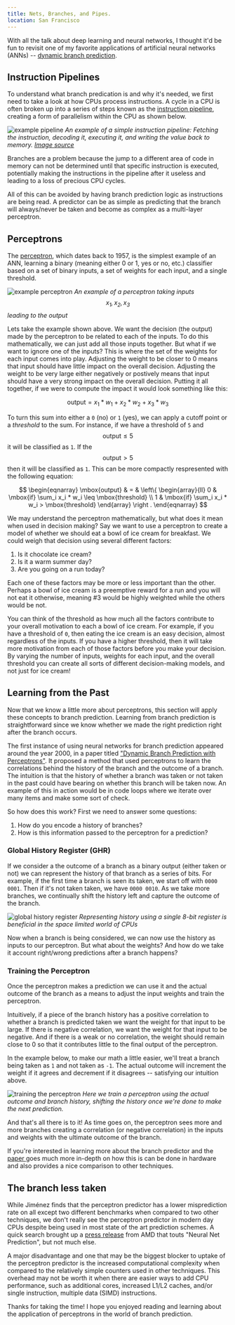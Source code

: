 ```yaml
---
title: Nets, Branches, and Pipes.
location: San Francisco
---
```


With all the talk about deep learning and neural networks, I thought it'd be
fun to revisit one of my favorite applications of artificial neural networks
(ANNs) -- [dynamic branch prediction][bp].


## Instruction Pipelines

To understand what branch predication is and why it's needed, we first need to
take a look at how CPUs process instructions. A cycle in a CPU is often broken
up into a series of steps known as the [instruction pipeline][pipeline-href],
creating a form of parallelism within the CPU as shown below.

![example pipeline][pipeline]
*An example of a simple instruction pipeline: Fetching the instruction,
decoding it, executing it, and writing the value back to memory. [Image source
][pipeline-href]*

Branches are a problem because the jump to a different area of code in memory
can not be determined until that specific instruction is executed, potentially
making the instructions in the pipeline after it useless and leading to a loss
of precious CPU cycles.

All of this can be avoided by having branch prediction logic as instructions
are being read. A predictor can be as simple as predicting that the branch will
always/never be taken and become as complex as a multi-layer perceptron.


## Perceptrons

The [perceptron][pc], which dates back to 1957, is the simplest example of an
ANN, learning a binary (meaning either 0 or 1, yes or no, etc.) classifier
based on a set of binary inputs, a set of weights for each input, and a single
threshold.

![example perceptron][perceptron]
*An example of a perceptron taking inputs $$x_1, x_2, x_3$$ leading to the
output*

Lets take the example shown above. We want the decision (the output) made by
the perceptron to be related to each of the inputs. To do this mathematically,
we can just add all those inputs together. But what if we want to ignore one of
the inputs? This is where the set of the weights for each input comes into
play. Adjusting the weight to be closer to 0 means that input should have
little impact on the overall decision. Adjusting the weight to be very large
either negatively or postively means that input should have a very strong
impact on the overall decision. Putting it all together, if we were to compute
the impact it would look something like this:

$$ \mbox{output} = x_1 * w_1 + x_2 * w_2 + x_3 * w_3 $$

To turn this sum into either a `0` (no) or `1` (yes), we can apply a cutoff
point or a _threshold_ to the sum. For instance, if we have a threshold of `5`
and $$\mbox{output} \leq 5$$ it will be classified as `1`. If the
$$\mbox{output} \gt 5$$ then it will be classified as `1`. This can be more
compactly respresented with the following equation:

$$
\begin{eqnarray}
    \mbox{output} & = & \left\{
    \begin{array}{ll}
        0 & \mbox{if} \sum_i x_i * w_i  \leq \mbox{threshold} \\
        1 & \mbox{if} \sum_i x_i * w_i > \mbox{threshold}
    \end{array} 
    \right .
\end{eqnarray}
$$

We may understand the perceptron mathematically, but what does it mean when
used in decision making? Say we want to use a perceptron to create a model of
whether we should eat a bowl of ice cream for breakfast. We could weigh that
decision using several different factors:

1. Is it chocolate ice cream?
2. Is it a warm summer day?
3. Are you going on a run today?

Each one of these factors may be more or less important than the other. Perhaps
a bowl of ice cream is a preemptive reward for a run and you will not eat it
otherwise, meaning #3 would be highly weighted while the others would be not.

You can think of the threshold as how much all the factors contribute to your
overall motivation to each a bowl of ice cream. For example, if you have a
threshold of `0`, then eating the ice cream is an easy decision, almost
regardless of the inputs. If you have a higher threshold, then it will take
more motivation from each of those factors before you make your decision. By
varying the number of inputs, weights for each input, and the overall threshold
you can create all sorts of different decision-making models, and not just for
ice cream!


## Learning from the Past

Now that we know a little more about perceptrons, this section will apply these
concepts to branch prediction. Learning from branch prediction is
straightforward since we know whether we made the right prediction right after
the branch occurs.

The first instance of using neural networks for branch prediction appeared
around the year 2000, in a paper titled ["Dynamic Branch Prediction with
Perceptrons"][bp-paper]. It proposed a method that used perceptrons to learn
the correlations behind the history of the branch and the outcome of a branch.
The intuition is that the history of whether a branch was taken or not taken in
the past could have bearing on whether this branch will be taken now. An
example of this in action would be in code loops where we iterate over many
items and make some sort of check.

So how does this work? First we need to answer some questions:

1. How do you encode a history of branches?
2. How is this information passed to the perceptron for a prediction?


### Global History Register (GHR)

If we consider a the outcome of a branch as a binary output (either taken or
not) we can represent the history of that branch as a series of bits. For
example, if the first time a branch is seen its taken, we start off with `0000
0001`. Then if it's not taken taken, we have `0000 0010`. As we take more
branches, we continually shift the history left and capture the outcome of the
branch.

![global history register][ghr]
*Representing history using a single 8-bit register is beneficial in the space limited world of CPUs*

Now when a branch is being considered, we can now use the history as inputs to
our perceptron. But what about the weights? And how do we take it account
right/wrong predictions after a branch happens?


### Training the Perceptron

Once the perceptron makes a prediction we can use it and the actual outcome of
the branch as a means to adjust the input weights and train the perceptron.

Intuitively, if a piece of the branch history has a positive correlation to
whether a branch is predicted taken we want the weight for that input to be
large. If there is negative correlation, we want the weight for that input to
be negative. And if there is a weak or no correlation, the weight should remain
close to 0 so that it contributes little to the final output of the perceptron.

In the example below, to make our math a little easier, we'll treat a branch
being taken as `1` and not taken as `-1`. The actual outcome will increment the weight if it agrees and decrement if it disagrees -- satisfying our intuition above.

![training the perceptron][training]
*Here we train a perceptron using the actual outcome and branch history, shifting the history once we're done to make the next prediction.*

And that's all there is to it! As time goes on, the perceptron sees more and
more branches creating a correlation (or negative correlation) in the inputs
and weights with the ultimate outcome of the branch.

If you're interested in learning more about the branch predictor and the [paper
][bp-paper] goes much more in-depth on how this is can be done in hardware and
also provides a nice comparison to other techniques.

## The branch less taken

While Jiménez finds that the perceptron predictor has a lower misprediction
rate on all except two different benchmarks when compared to two other
techniques, we don't really see the perceptron predictor in modern day CPUs
despite being used in most state of the art prediction schemes. A quick search
brought up a [press release][amd] from AMD that touts "Neural Net Prediction",
but not much else.

A major disadvantage and one that may be the biggest blocker to uptake of the
perceptron predictor is the increased computational complexity when compared to
the relatively simple counters used in other techniques. This overhead may not
be worth it when there are easier ways to add CPU performance, such as
additional cores, increased L1/L2 caches, and/or single instruction, multiple
data (SIMD) instructions.

Thanks for taking the time! I hope you enjoyed reading and learning about the application of perceptrons in the world of branch prediction.


[amd]: http://www.amd.com/en-us/press-releases/Pages/amd-takes-computing-2016dec13.aspx
[bp]: https://en.wikipedia.org/wiki/Branch_predictor "Branch Prediction"
[pc]: https://en.wikipedia.org/wiki/Perceptron "Perceptron"
[bp-paper]: https://www.cs.utexas.edu/~lin/papers/hpca01.pdf "Dynamic Branch Prediction with Perceptrons"

[ghr]: /static/img/2017/01/ghr.svg
[training]: /static/img/2017/01/training-example.svg
[perceptron]: /static/img/2017/01/perceptron-example.svg
[pipeline]: /static/img/2017/01/instruction-pipeline.png
[pipeline-href]: https://en.wikipedia.org/wiki/Instruction_pipelining "Instruction Pipelining"